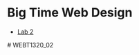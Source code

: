 <h1>Big Time Web Design</h1>
 
<ul>
    <li><a href="lab2/index.html" target="blank">Lab 2</a></li>
</ul># WEBT1320_02